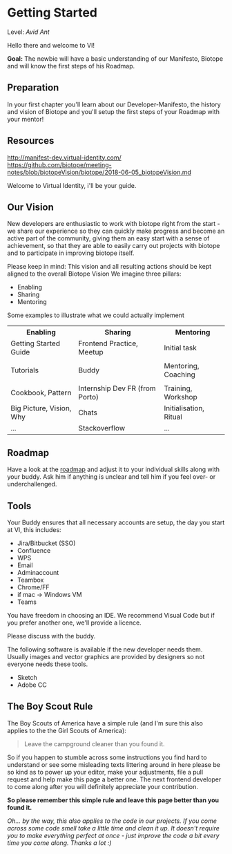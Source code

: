 # Getting Started

Level: <i>Avid Ant</i>

Hello there and welcome to VI!

<strong>Goal:</strong> The newbie will have a basic understanding of our Manifesto, Biotope and will know the first steps of his Roadmap.

## Preparation

In your first chapter you'll learn about our Developer-Manifesto, the history and vision of Biotope and you'll setup the first steps of your Roadmap with your mentor!


## Resources

http://manifest-dev.virtual-identity.com/  
https://github.com/biotope/meeting-notes/blob/biotopeVision/biotope/2018-06-05_biotopeVision.md

Welcome to Virtual Identity, i'll be your guide.

## Our Vision

New developers are enthusiastic to work with biotope right from the start -
we share our experience so they can quickly make progress
and become an active part of the community,
giving them an easy start with a sense of achievement,
so that they are able to easily carry out projects with biotope
and to participate in improving biotope itself.


Please keep in mind: This vision and all resulting actions should be kept aligned to the overall Biotope Vision
We imagine three pillars:

- Enabling
- Sharing
- Mentoring

Some examples to illustrate what we could actually implement


<table cellPadding="5" style="tableLayout: 'fixed'; border: 1 + 'px'; borderColor: 'black'; borderStyle: 'solid'; borderCollapse: 'collapse';">
  <colgroup>
    <col style="width: 33.8624 + '%'"/>
    <col style="width: 38.9771 + '%'"/>
    <col style="width: 27.1605 + '%'"/>
  </colgroup>
  <tbody>
    <tr style="backgroundColor: '#F0F0F0'">
      <th style="tableLayout: 'fixed'; border: 1 + 'px'; borderColor: '#333'; borderStyle: 'solid'; borderCollapse: 'collapse'; textAlign: 'left'">Enabling</th>
      <th style="tableLayout: 'fixed'; border: 1 + 'px'; borderColor: '#333'; borderStyle: 'solid'; borderCollapse: 'collapse'; textAlign: 'left'">Sharing</th>
      <th style="tableLayout: 'fixed'; border: 1 + 'px'; borderColor: '#333'; borderStyle: 'solid'; borderCollapse: 'collapse'; textAlign: 'left'">Mentoring</th>
    </tr>
    <tr>
      <td style="border: 1 + 'px'; borderColor: 'black'; borderStyle: 'solid'">Getting Started Guide</td>
      <td style="border: 1 + 'px'; borderColor: 'black'; borderStyle: 'solid'">Frontend Practice, Meetup</td>
      <td style="border: 1 + 'px'; borderColor: 'black'; borderStyle: 'solid'">Initial task</td>
    </tr>
    <tr>
      <td style="border: 1 + 'px'; borderColor: 'black'; borderStyle: 'solid'" >
        <p>
          Tutorials
        </p>
      </td>
      <td style="border: 1 + 'px'; borderColor: 'black'; borderStyle: 'solid'" >Buddy</td>
      <td style="border: 1 + 'px'; borderColor: 'black'; borderStyle: 'solid'" >Mentoring, Coaching</td>
    </tr>
    <tr>
      <td style="border: 1 + 'px'; borderColor: 'black'; borderStyle: 'solid'" >Cookbook, Pattern</td>
      <td style="border: 1 + 'px'; borderColor: 'black'; borderStyle: 'solid'" >Internship Dev FR (from Porto)</td>
      <td style="border: 1 + 'px'; borderColor: 'black'; borderStyle: 'solid'" >Training, Workshop</td>
    </tr>
    <tr>
      <td style="border: 1 + 'px'; borderColor: 'black'; borderStyle: 'solid'"  colSpan="1">Big Picture, Vision, Why</td>
      <td style="border: 1 + 'px'; borderColor: 'black'; borderStyle: 'solid'"  colSpan="1">
        Chats
      </td>
      <td style="border: 1 + 'px'; borderColor: 'black'; borderStyle: 'solid'"  colSpan="1">Initialisation, Ritual</td>
    </tr>
    <tr>
      <td style="border: 1 + 'px'; borderColor: 'black'; borderStyle: 'solid'"  colSpan="1">...</td>
      <td style="border: 1 + 'px'; borderColor: 'black'; borderStyle: 'solid'"  colSpan="1">Stackoverflow</td>
      <td style="border: 1 + 'px'; borderColor: 'black'; borderStyle: 'solid'"  colSpan="1">...</td>
    </tr>
  </tbody>
</table>

## Roadmap

Have a look at the [roadmap](roadmap-goals.md) and adjust it to your individual skills along with your buddy. Ask him if anything is unclear and tell him if you feel over- or underchallenged.

## Tools

Your Buddy ensures that all necessary accounts are setup, the day you start at VI, this includes:

- Jira/Bitbucket (SSO)
- Confluence
- WPS
- Email
- Adminaccount
- Teambox
- Chrome/FF
- if mac → Windows VM
- Teams


You have freedom in choosing an IDE. We recommend Visual Code but if you prefer another one, we'll provide a licence.

Please discuss with the buddy.

The following software is available if the new developer needs them.
Usually images and vector graphics are provided by designers so not everyone needs these tools.

- Sketch
- Adobe CC

## The Boy Scout Rule

The Boy Scouts of America have a simple rule (and I'm sure this also applies to the the Girl Scouts of America):

> Leave the campground cleaner than you found it.

So if you happen to stumble across some instructions you find hard to understand or see some misleading texts littering around in here please be so kind as to power up your editor, make your adjustments, file a pull request and help make this page a better one. The next frontend developer to come along after you will definitely appreciate your contribution. 

__So please remember this simple rule and leave this page better than you found it.__

_Oh... by the way, this also applies to the code in our projects. If you come across some code smell take a little time and clean it up. It doesn't require you to make everything perfect at once - just improve the code a bit every time you come along. Thanks a lot :)_

<authors-component v-bind:authors="[
    {
      username: 'koepferd',
      name: 'Deborah Köpfer'
    },
    {
      username: 'SheepFromHeaven',
      name: 'Marc Emmanuel'
    }]"/>



